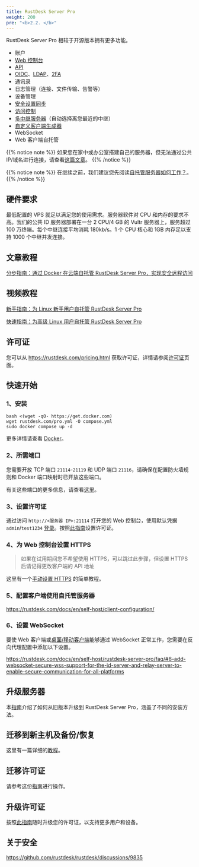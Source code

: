 ```yaml
---
title: RustDesk Server Pro
weight: 200
pre: "<b>2.2. </b>"
---
```


RustDesk Server Pro 相较于开源版本拥有更多功能。

- 账户
- [Web 控制台](https://rustdesk.com/docs/en/self-host/rustdesk-server-pro/console/)
- [API](https://github.com/rustdesk/rustdesk/wiki/FAQ#api-of-rustdesk-server-pro)
- [OIDC](https://rustdesk.com/docs/en/self-host/rustdesk-server-pro/oidc/)、[LDAP](https://rustdesk.com/docs/en/self-host/rustdesk-server-pro/ldap/)、[2FA](https://rustdesk.com/docs/en/self-host/rustdesk-server-pro/2fa/)
- 通讯录
- 日志管理（连接、文件传输、告警等）
- 设备管理
- [安全设置同步](https://rustdesk.com/docs/en/self-host/rustdesk-server-pro/strategy/)
- [访问控制](https://rustdesk.com/docs/en/self-host/rustdesk-server-pro/permissions/)
- [多中继服务器](https://rustdesk.com/docs/en/self-host/rustdesk-server-pro/relay/)（自动选择离您最近的中继）
- [自定义客户端生成器](https://rustdesk.com/docs/en/self-host/client-configuration/#1-custom-client-generator-pro-only)
- WebSocket
- Web 客户端自托管

{{% notice note %}}
如果您在家中或办公室搭建自己的服务器，但无法通过公共 IP/域名进行连接，请查看[这篇文章](https://rustdesk.com/docs/en/self-host/nat-loopback-issues/)。
{{% /notice %}}

{{% notice note %}}
在继续之前，我们建议您先阅读[自托管服务器如何工作？](/docs/en/self-host/#how-does-self-hosted-server-work)。
{{% /notice %}}

## 硬件要求

最低配置的 VPS 就足以满足您的使用需求。服务器软件对 CPU 和内存的要求不高。我们的公共 ID 服务器部署在一台 2 CPU/4 GB 的 Vultr 服务器上，服务超过 100 万终端。每个中继连接平均消耗 180kb/s。1 个 CPU 核心和 1GB 内存足以支持 1000 个中继并发连接。

## 文章教程
[分步指南：通过 Docker 在云端自托管 RustDesk Server Pro，实现安全远程访问](https://www.linkedin.com/pulse/step-by-step-guide-self-host-rustdesk-server-pro-cloud-montinaro-fwnmf/)

## 视频教程

[新手指南：为 Linux 新手用户自托管 RustDesk Server Pro](https://www.youtube.com/watch?v=MclmfYR3frk)

[快速指南：为高级 Linux 用户自托管 RustDesk Server Pro](https://youtu.be/gMKFEziajmo)

## 许可证

您可以从 https://rustdesk.com/pricing.html 获取许可证，详情请参阅[许可证](https://rustdesk.com/docs/en/self-host/rustdesk-server-pro/license/)页面。

## 快速开始
### 1、安装

```
bash <(wget -qO- https://get.docker.com)
wget rustdesk.com/pro.yml -O compose.yml
sudo docker compose up -d
```

更多详情请查看 [Docker](/docs/en/self-host/rustdesk-server-pro/installscript/docker/)。

### 2、所需端口

您需要开放 TCP 端口 `21114`-`21119` 和 UDP 端口 `21116`，请确保在配置防火墙规则和 Docker 端口映射时已开放这些端口。

有关这些端口的更多信息，请查看[这里](/docs/en/self-host/rustdesk-server-oss/install/#ports)。

### 3、设置许可证

通过访问 `http://<服务器 IP>:21114` 打开您的 Web 控制台，使用默认凭据 `admin`/`test1234` [登录](/docs/en/self-host/rustdesk-server-pro/console/#log-in)。按照[此指南](/docs/en/self-host/rustdesk-server-pro/license/#set-license)设置许可证。

### 4、为 Web 控制台设置 HTTPS

> 如果在试用期间您不希望使用 HTTPS，可以跳过此步骤，但设置 HTTPS 后请记得更改客户端的 API 地址

这里有一个[手动设置 HTTPS](https://rustdesk.com/docs/en/self-host/rustdesk-server-pro/faq/#set-up-https-for-web-console-manually) 的简单教程。

### 5、配置客户端使用自托管服务器

https://rustdesk.com/docs/en/self-host/client-configuration/

### 6、设置 WebSocket

要使 Web 客户端或[桌面/移动客户端](/docs/en/self-host/client-configuration/advanced-settings/#allow-websocket)能够通过 WebSocket 正常工作，您需要在反向代理配置中添加以下设置。

https://rustdesk.com/docs/en/self-host/rustdesk-server-pro/faq/#8-add-websocket-secure-wss-support-for-the-id-server-and-relay-server-to-enable-secure-communication-for-all-platforms

## 升级服务器

本[指南](https://rustdesk.com/docs/en/self-host/rustdesk-server-pro/faq/#there-is-a-new-version-of-rustdesk-server-pro-out-how-can-i-upgrade)介绍了如何从旧版本升级到 RustDesk Server Pro，涵盖了不同的安装方法。

## 迁移到新主机及备份/恢复

这里有一篇详细的[教程](https://github.com/rustdesk/rustdesk-server-pro/discussions/184)。

## 迁移许可证

请参考这份[指南](https://rustdesk.com/docs/en/self-host/rustdesk-server-pro/license/#invoices-license-retrieval-and-migration)进行操作。

## 升级许可证

按照[此指南](/docs/en/self-host/rustdesk-server-pro/license/#renewupgrade-license)随时升级您的许可证，以支持更多用户和设备。

## 关于安全

https://github.com/rustdesk/rustdesk/discussions/9835
